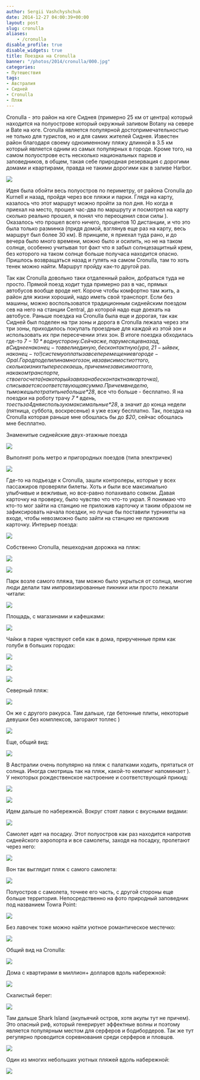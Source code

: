 ```yaml
---
author: Sergii Vashchyshchuk
date: 2014-12-27 04:00:39+00:00
layout: post
slug: cronulla
aliases:
    - /cronulla
disable_profile: true
disable_widgets: true
title: Поездка на Cronulla
banner: "/photos/2014/cronulla/000.jpg"
categories:
- Путешествия
tags:
- Австралия
- Сидней
- Cronulla
- Пляж
---
```


Cronulla - это район на юге Сиднея (примерно 25 км от центра) который находится на полуострове который окружный заливом Botany на севере и Bate на юге. Cronulla является популярной достопримечательностью не только для туристов, но и для самих жителей Сиднея. Известен район благодаря своему одноименному пляжу длинной в 3.5 км который является одним из самых популярных в городе. Кроме того, на самом полуострове есть несколько национальных парков и заповедников, в общем, такая себе природная резервация с дорогими домами и квартирами, правда не такими дорогими как в заливе Harbor.

[![](/photos/2014/cronulla/map.jpg)](/photos/2014/cronulla/map.jpg)

Идея была обойти весь полуостров по периметру, от района Cronulla до Kurnell и назад, пройдя через все пляжи и парки. Глядя на карту, казалось что этот маршрут можно пройти за пол дня. Но когда я приехал на место, прошел час-два по маршруту и посмотрел на карту сколько реально прошел, я понял что переоценил свои силы ). Оказалось что прошел всего ничего, процентов 10 дистанции, и что это была только разминка (придя домой, взглянув еще раз на карту, весь маршрут был более 30 км). В принципе, я приехал туда рано, и до вечера было много времени, можно было и осилить, но не на таком солнце, особенно учитывая тот факт что я забыл солнцезащитный крем, без которого на таком солнце больше получаса находится опасно. Пришлось возвращаться назад и гулять на самом Cronulla, там то хоть тенек можно найти. Маршрут пройду как-то другой раз.

Так как Cronulla довольно таки отдаленный район, добраться туда не просто. Прямой поезд ходит туда примерно раз в час, прямых автобусов вообще вроде нет. Короче чтобы комфортно там жить, а район для жизни хороший, надо иметь свой транспорт. Если без машины, можно воспользоватся традиционным сиднейским поездом сев на него на станции Central, до которой надо еще доехать на автобусе. Раньше поездка на Cronulla была еще и дорогая, так как Сидней был поделен на три зоны и дорога в Cronulla лежала через эти три зоны, приходилось покупать проездные для каждой из этой зон и использовать их при пересечении этих зон. В итоге поездка обходилась где-то *$7-10* в одну сторону. Сейчас же, пару месяцев назад, в Сиднее наконец-то ввели единую, бесконтактную (ура, 21-ый век, наконец-то!) систему оплаты за все перемещение в городе - Opal. Город поделили на много зон, и в зависимости от того, сколько из них ты пересекаешь, причем независимо от того, на каком транспорте, с твоего счета (на который завязана бесконтактная карточка), списывается соответствующая сумма. Причем в неделю, ты можешь потратить не больше *$28*, все что больше - бесплатно. Я на поездки на роботу трачу *$7* в день, то есть за 4 дня использую максимальные *$28*, а значит до конца недели (пятница, суббота, воскресенье) я уже езжу бесплатно. Так, поездка на Cronulla которая раньше мне обошлась бы до *$20*, сейчас обошлась мне бесплатно.

Знаменитые сиднейские двух-этажные поезда

[![](/photos/2014/cronulla/001.jpg)](/photos/2014/cronulla/001.jpg)

Выполнят роль метро и пригородных поездов (типа электричек)

[![](/photos/2014/cronulla/002.jpg)](/photos/2014/cronulla/002.jpg)

Где-то на подъезде к Cronulla, зашли контролеры, которые у всех пассажиров проверяли билеты. Хоть и были все максимально улыбчивые и вежливые, но все-равно попахивало совком. Давая карточку на проверку, было чувство что что-то украл. Я понимаю что кто-то мог зайти на станцию не приложив карточку и таким образом не зафиксировать начала поездки, но лучше бы поставили турникеты на входе, чтобы невозможно было зайти на станцию не приложив карточку. Интерьер поезда:

[![](/photos/2014/cronulla/003.jpg)](/photos/2014/cronulla/003.jpg)

Собственно Cronulla, пешеходная дорожка на пляж:

[![](/photos/2014/cronulla/004.jpg)](/photos/2014/cronulla/004.jpg)

[![](/photos/2014/cronulla/005.jpg)](/photos/2014/cronulla/005.jpg)

Парк возле самого пляжа, там можно было укрыться от солнца, многие люди делали там импровизированные пикники или просто лежали читали:

[![](/photos/2014/cronulla/006.jpg)](/photos/2014/cronulla/006.jpg)

Площадь, с магазинами и кафешками:

[![](/photos/2014/cronulla/007.jpg)](/photos/2014/cronulla/007.jpg)

Чайки в парке чувствуют себя как в дома, прирученные прям как голуби в больших городах:

[![](/photos/2014/cronulla/008.jpg)](/photos/2014/cronulla/008.jpg)

[![](/photos/2014/cronulla/009.jpg)](/photos/2014/cronulla/009.jpg)

[![](/photos/2014/cronulla/010.jpg)](/photos/2014/cronulla/010.jpg)

Северный пляж:

[![](/photos/2014/cronulla/011.jpg)](/photos/2014/cronulla/011.jpg)

Он же с другого ракурса. Там дальше, где бетонные плиты, некоторые девушки без комплексов, загорают топлес )

[![](/photos/2014/cronulla/012.jpg)](/photos/2014/cronulla/012.jpg)

Еще, общий вид:

[![](/photos/2014/cronulla/013.jpg)](/photos/2014/cronulla/013.jpg)

В Австралии очень популярно на пляж с палатками ходить, прятаться от солнца. Иногда смотришь так на пляж, какой-то кемпинг напоминает ). У некоторых рождественское настроение и соответствующий прикид:

[![](/photos/2014/cronulla/014.jpg)](/photos/2014/cronulla/014.jpg)

[![](/photos/2014/cronulla/015.jpg)](/photos/2014/cronulla/015.jpg)

Идем дальше по набережной. Вокруг стоят лавки с вкусными видами:

[![](/photos/2014/cronulla/016.jpg)](/photos/2014/cronulla/016.jpg)

Самолет идет на посадку. Этот полуостров как раз находится напротив сиднейского аэропорта и все самолеты, заходя на посадку, пролетают через него:

[![](/photos/2014/cronulla/017.jpg)](/photos/2014/cronulla/017.jpg)

Вон так выглядит пляж с самого самолета:

[![](/photos/2014/cronulla/018.jpg)](/photos/2014/cronulla/018.jpg)

Полуостров с самолета, точнее его часть, с другой стороны еще больше территория. Непосредственно на фото природный заповедник под названием Towra Point:

[![](/photos/2014/cronulla/019.jpg)](/photos/2014/cronulla/019.jpg)

Без лавочек тоже можно найти уютное романтическое местечко:

[![](/photos/2014/cronulla/020.jpg)](/photos/2014/cronulla/020.jpg)

Общий вид на Cronulla:

[![](/photos/2014/cronulla/021.jpg)](/photos/2014/cronulla/021.jpg)

Дома с квартирами в миллион+ долларов вдоль набережной:

[![](/photos/2014/cronulla/022.jpg)](/photos/2014/cronulla/022.jpg)

Скалистый берег:

[![](/photos/2014/cronulla/023.jpg)](/photos/2014/cronulla/023.jpg)

Там дальше Shark Island (акульячий остров, хотя акулы тут не причем). Это опасный риф, который генерирует эффектные волны и поэтому является популярным местом для серферов и бодибордеров. Так же тут регулярно проводится соревнования среди серферов и пловцов.

[![](/photos/2014/cronulla/024.jpg)](/photos/2014/cronulla/024.jpg)

Один из многих небольших уютных пляжей вдоль набережной:

[![](/photos/2014/cronulla/025.jpg)](/photos/2014/cronulla/025.jpg)
